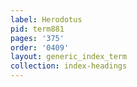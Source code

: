 ```yaml
---
label: Herodotus
pid: term881
pages: '375'
order: '0409'
layout: generic_index_term
collection: index-headings
---
```

